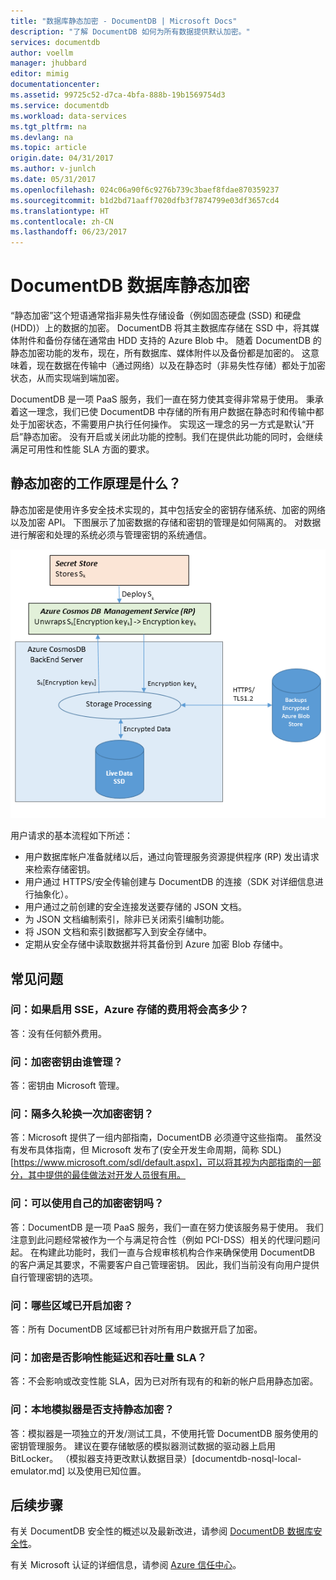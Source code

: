 ```yaml
---
title: "数据库静态加密 - DocumentDB | Microsoft Docs"
description: "了解 DocumentDB 如何为所有数据提供默认加密。"
services: documentdb
author: voellm
manager: jhubbard
editor: mimig
documentationcenter: 
ms.assetid: 99725c52-d7ca-4bfa-888b-19b1569754d3
ms.service: documentdb
ms.workload: data-services
ms.tgt_pltfrm: na
ms.devlang: na
ms.topic: article
origin.date: 04/31/2017
ms.author: v-junlch
ms.date: 05/31/2017
ms.openlocfilehash: 024c06a90f6c9276b739c3baef8fdae870359237
ms.sourcegitcommit: b1d2bd71aaff7020dfb3f7874799e03df3657cd4
ms.translationtype: HT
ms.contentlocale: zh-CN
ms.lasthandoff: 06/23/2017
---
```

# DocumentDB 数据库静态加密
<a id="documentdb-database-encryption-at-rest" class="xliff"></a>

“静态加密”这个短语通常指非易失性存储设备（例如固态硬盘 (SSD) 和硬盘 (HDD)）上的数据的加密。  DocumentDB 将其主数据库存储在 SSD 中，将其媒体附件和备份存储在通常由 HDD 支持的 Azure Blob 中。  随着 DocumentDB 的静态加密功能的发布，现在，所有数据库、媒体附件以及备份都是加密的。  这意味着，现在数据在传输中（通过网络）以及在静态时（非易失性存储）都处于加密状态，从而实现端到端加密。

DocumentDB 是一项 PaaS 服务，我们一直在努力使其变得非常易于使用。  秉承着这一理念，我们已使 DocumentDB 中存储的所有用户数据在静态时和传输中都处于加密状态，不需要用户执行任何操作。  实现这一理念的另一方式是默认“开启”静态加密。  没有开启或关闭此功能的控制。我们在提供此功能的同时，会继续满足可用性和性能 SLA 方面的要求。

## 静态加密的工作原理是什么？
<a id="how-does-encryption-at-rest-work" class="xliff"></a>

静态加密是使用许多安全技术实现的，其中包括安全的密钥存储系统、加密的网络以及加密 API。  下图展示了加密数据的存储和密钥的管理是如何隔离的。  对数据进行解密和处理的系统必须与管理密钥的系统通信。

![设计图](./media/documentdb-nosql-database-encryption-at-rest/design-diagram.png)

用户请求的基本流程如下所述：
- 用户数据库帐户准备就绪以后，通过向管理服务资源提供程序 (RP) 发出请求来检索存储密钥。
- 用户通过 HTTPS/安全传输创建与 DocumentDB 的连接（SDK 对详细信息进行抽象化）。
- 用户通过之前创建的安全连接发送要存储的 JSON 文档。
- 为 JSON 文档编制索引，除非已关闭索引编制功能。
- 将 JSON 文档和索引数据都写入到安全存储中。
- 定期从安全存储中读取数据并将其备份到 Azure 加密 Blob 存储中。

## 常见问题
<a id="frequently-asked-questions" class="xliff"></a>

### 问：如果启用 SSE，Azure 存储的费用将会高多少？
<a id="q-how-much-more-does-azure-storage-cost-if-sse-is-enabled" class="xliff"></a>
答：没有任何额外费用。

### 问：加密密钥由谁管理？
<a id="q-who-manages-the-encryption-keys" class="xliff"></a>
答：密钥由 Microsoft 管理。

### 问：隔多久轮换一次加密密钥？
<a id="q-how-often-are-encryption-keys-rotated" class="xliff"></a>
答：Microsoft 提供了一组内部指南，DocumentDB 必须遵守这些指南。  虽然没有发布具体指南，但 Microsoft 发布了(安全开发生命周期，简称 SDL)[https://www.microsoft.com/sdl/default.aspx]，可以将其视为内部指南的一部分，其中提供的最佳做法对开发人员很有用。

### 问：可以使用自己的加密密钥吗？
<a id="q-can-i-use-my-own-encryption-keys" class="xliff"></a>
答：DocumentDB 是一项 PaaS 服务，我们一直在努力使该服务易于使用。  我们注意到此问题经常被作为一个与满足符合性（例如 PCI-DSS）相关的代理问题问起。  在构建此功能时，我们一直与合规审核机构合作来确保使用 DocumentDB 的客户满足其要求，不需要客户自己管理密钥。
因此，我们当前没有向用户提供自行管理密钥的选项。


### 问：哪些区域已开启加密？
<a id="q-what-regions-have-encryption-turned-on" class="xliff"></a>
答：所有 DocumentDB 区域都已针对所有用户数据开启了加密。

### 问：加密是否影响性能延迟和吞吐量 SLA？
<a id="q-does-encryption-affect-the-performance-latency-and-throughput-slas" class="xliff"></a>
答：不会影响或改变性能 SLA，因为已对所有现有的和新的帐户启用静态加密。

### 问：本地模拟器是否支持静态加密？
<a id="q-does-the-local-emulator-support-encryption-at-rest" class="xliff"></a>
答：模拟器是一项独立的开发/测试工具，不使用托管 DocumentDB 服务使用的密钥管理服务。 建议在要存储敏感的模拟器测试数据的驱动器上启用 BitLocker。 （模拟器支持更改默认数据目录）[documentdb-nosql-local-emulator.md] 以及使用已知位置。

## 后续步骤
<a id="next-steps" class="xliff"></a>

有关 DocumentDB 安全性的概述以及最新改进，请参阅 [DocumentDB 数据库安全性](documentdb-nosql-database-security.md)。

有关 Microsoft 认证的详细信息，请参阅 [Azure 信任中心](https://azure.microsoft.com/en-us/support/trust-center/)。

